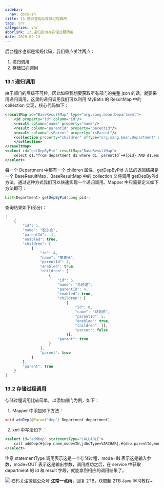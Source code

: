 ```yaml
---
sidebar:
  nav: docs-zh
title: 13.递归查询与存储过程调用
tags: vhr
categories: vhr
abbrlink: 13.递归查询与存储过程调用
date: 2020-02-13
---
```



后台程序也都是常规代码，我们重点关注两点：

1. 递归调用
2. 存储过程调用

### 13.1 递归调用

由于部门的层级不可控，因此如果我想要获取所有部门的完整 json 的话，就要采用递归调用，这里的递归调用我们可以利用 MyBatis 的 ResultMap 中的 collection 实现，核心代码如下：

```xml
<resultMap id="BaseResultMap" type="org.sang.bean.Department">
    <id property="id" column="id"/>
    <result column="name" property="name"/>
    <result column="parentId" property="parentId"/>
    <result column="isParent" property="isParent"/>
    <collection property="children" ofType="org.sang.bean.Department" select="org.sang.mapper.DepartmentMapper.getDepByPid" column="id">
    </collection>
</resultMap>
<select id="getDepByPid" resultMap="BaseResultMap">
    select d1.*from department d1 where d1.`parentId`=#{pid} AND d1.enabled=true;
</select>
```

每一个 Department 中都有一个 children 属性，getDepByPid 方法的返回结果是一个 BaseResultMap，BaseResultMap 中的 collection 又将调用 getDepByPid 方法，通过这种方式我们可以快速实现一个递归调用。Mapper 中只需要定义如下方法即可：

```java
List<Department> getDepByPid(Long pid);
```

查询结果如下(部分)：

```js
[
    {
        "id": 1,
        "name": "股东会",
        "parentId": -1,
        "enabled": true,
        "children": [
            {
                "id": 4,
                "name": "董事长",
                "parentId": 1,
                "enabled": true,
                "children": [
                    {
                        "id": 5,
                        "name": "总经理",
                        "parentId": 4,
                        "enabled": true,
                        "children": [
                            {
                                "id": 8,
                                "name": "财务部",
                                "parentId": 5,
                                "enabled": true,
                                "children": [],
                                "parent": false
                            }],
                        "parent": true
                    }
                ],
                "parent": true
            }
        ],
        "parent": true
    }
]
```

### 13.2 存储过程调用

存储过程调用比较简单，以添加部门为例，如下：

1. Mapper 中添加如下方法：

```java
void addDep(@Param("dep") Department department);
```

2. xml 中写法如下：

```xml
<select id="addDep" statementType="CALLABLE">
    call addDep(#{dep.name,mode=IN,jdbcType=VARCHAR},#{dep.parentId,mode=IN,jdbcType=INTEGER},#{dep.enabled,mode=IN,jdbcType=BOOLEAN},#{dep.result,mode=OUT,jdbcType=INTEGER},#{dep.id,mode=OUT,jdbcType=BIGINT})
</select>
```

注意 statementType 调用表示这是一个存储过程，mode=IN 表示这是输入参数，mode=OUT 表示这是输出参数，调用成功之后，在 service 中获取 department 的 id 和 result 字段，就能拿到相应的调用结果了。


![](http://img.itboyhub.com//2020/04/vhr/weixin.jpg)
扫码关注微信公众号 **江南一点雨**，回复 2TB，获取超 2TB Java 学习教程~

